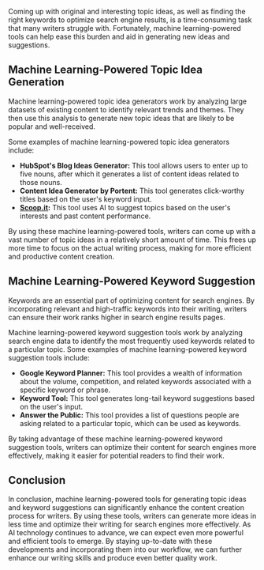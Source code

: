 
Coming up with original and interesting topic ideas, as well as finding the right keywords to optimize search engine results, is a time-consuming task that many writers struggle with. Fortunately, machine learning-powered tools can help ease this burden and aid in generating new ideas and suggestions.

Machine Learning-Powered Topic Idea Generation
----------------------------------------------

Machine learning-powered topic idea generators work by analyzing large datasets of existing content to identify relevant trends and themes. They then use this analysis to generate new topic ideas that are likely to be popular and well-received.

Some examples of machine learning-powered topic idea generators include:

* **HubSpot's Blog Ideas Generator:** This tool allows users to enter up to five nouns, after which it generates a list of content ideas related to those nouns.
* **Content Idea Generator by Portent:** This tool generates click-worthy titles based on the user's keyword input.
* **[Scoop.it](http://Scoop.it):** This tool uses AI to suggest topics based on the user's interests and past content performance.

By using these machine learning-powered tools, writers can come up with a vast number of topic ideas in a relatively short amount of time. This frees up more time to focus on the actual writing process, making for more efficient and productive content creation.

Machine Learning-Powered Keyword Suggestion
-------------------------------------------

Keywords are an essential part of optimizing content for search engines. By incorporating relevant and high-traffic keywords into their writing, writers can ensure their work ranks higher in search engine results pages.

Machine learning-powered keyword suggestion tools work by analyzing search engine data to identify the most frequently used keywords related to a particular topic. Some examples of machine learning-powered keyword suggestion tools include:

* **Google Keyword Planner:** This tool provides a wealth of information about the volume, competition, and related keywords associated with a specific keyword or phrase.
* **Keyword Tool:** This tool generates long-tail keyword suggestions based on the user's input.
* **Answer the Public:** This tool provides a list of questions people are asking related to a particular topic, which can be used as keywords.

By taking advantage of these machine learning-powered keyword suggestion tools, writers can optimize their content for search engines more effectively, making it easier for potential readers to find their work.

Conclusion
----------

In conclusion, machine learning-powered tools for generating topic ideas and keyword suggestions can significantly enhance the content creation process for writers. By using these tools, writers can generate more ideas in less time and optimize their writing for search engines more effectively. As AI technology continues to advance, we can expect even more powerful and efficient tools to emerge. By staying up-to-date with these developments and incorporating them into our workflow, we can further enhance our writing skills and produce even better quality work.
